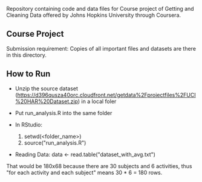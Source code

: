 Repository containing code and data files for Course project of Getting and Cleaning Data offered by Johns Hopkins University through Coursera.    

## Course Project
Submission requirement: Copies of all important files and datasets are there in this directory.  

## How to Run  

* Unzip the source dataset (https://d396qusza40orc.cloudfront.net/getdata%2Fprojectfiles%2FUCI%20HAR%20Dataset.zip) in a local foler    

* Put run_analysis.R into the same folder  

* In RStudio: 
  1. setwd(<folder_name>)   
  2. source("run_analysis.R")    

* Reading Data: data <- read.table("dataset_with_avg.txt")  

That would be 180x68 because there are 30 subjects and 6 activities, thus "for each activity and each subject" means 30 * 6 = 180 rows.
